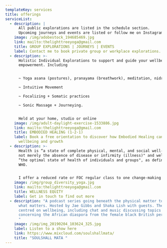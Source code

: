 ```yaml
---
templateKey: services
title: offerings
serviceList:
  - description: |
      All public explorations are listed in the schedule section. 
      Upcoming journeys and events are listed or follow me on Instagram.
    image: /img/adobestock_194685469.jpg
    link: mailto:thelighttreeyoga@gmail.com
    title: GROUP EXPLORATIONS | JOURNEYS | EVENTS
    label: Contact me to book private group or workplace explorations.
  - description: >-
      Holistic Individual Explorations to support and guide your wellbeing and
      empowerment. Including 


      ~ Yoga asana (postures), pranayama (breathwork), meditation, nidra + restorative (deep rest) 

      ~ Intuitive Movement

      ~ Focalizing + Somatic practices

      ~ Sonic Massage + Journeying. 


      Held at your home, studio or online
    image: /img/adult-daylight-exercise-1533886.jpg
    link: mailto:thelighttreeyoga@gmail.com
    title: EMBODIED HEALING (1-2-1)
    label: Book a free orientation to discover how Embodied Healing can support your
      wellbeing and growth
  - description: >-
      Health is “a state of complete physical, mental, and social well-being and
      not merely the absence of disease or infirmity (illness)" and wellness is
      “the optimal state of health of individuals and groups", as defined by
      WHO.


      I offer a reduced rate or FOC regular class to one change-making group or charitable organisation for their service users and staff. 
    image: /img/group_diversity_yoga.jpg
    link: mailto:thelighttreeyoga@gmail.com
    title: WELLNESS EQUITY
    label: Get in touch to find out more
  - description: "A podcast series going beneath the physical matter to the soul of
      what matters. Hosted by Jae Gibbs and Shaka Lish with guests. The show is
      centred on wellbeing, including chat and music discussing topics
      concerning the African diaspora from the female black British perspective.
      "
    image: /img/img_20190204_103624_325.jpg
    label: Listen to a show here
    link: https://www.mixcloud.com/soulshallmata/
    title: "SOULSHALL MATA "
---
```

